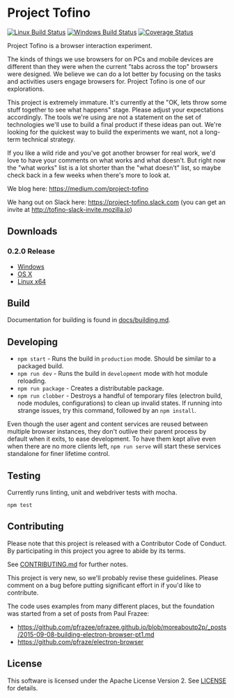# Project Tofino

[![Linux Build Status](https://travis-ci.org/mozilla/tofino.svg?branch=master)](https://travis-ci.org/mozilla/tofino)
[![Windows Build Status](https://ci.appveyor.com/api/projects/status/7bf9bqpw24u93kjl?svg=true)](https://ci.appveyor.com/project/Mozilla/tofino-u1hv8)
[![Coverage Status](https://coveralls.io/repos/github/mozilla/tofino/badge.svg?branch=master)](https://coveralls.io/github/mozilla/tofino?branch=master)


Project Tofino is a browser interaction experiment.

The kinds of things we use browsers for on PCs and mobile devices are different
than they were when the current "tabs across the top" browsers were designed.
We believe we can do a lot better by focusing on the tasks and activities users
engage browsers for. Project Tofino is one of our explorations.

This project is extremely immature. It's currently at the "OK, lets throw some
stuff together to see what happens" stage. Please adjust your expectations
accordingly. The tools we're using are not a statement on the set of
technologies we'll use to build a final product if these ideas pan out. We're
looking for the quickest way to build the experiments we want, not a long-term
technical strategy.

If you like a wild ride and you've got another browser for real work, we'd love
to have your comments on what works and what doesn't. But right now the "what
works" list is a lot shorter than the "what doesn't" list, so maybe check back
in a few weeks when there's more to look at.

We blog here: https://medium.com/project-tofino

We hang out on Slack here: https://project-tofino.slack.com (you can get an
invite at http://tofino-slack-invite.mozilla.io)

## Downloads

### 0.2.0 Release

* [Windows](https://tofino-update-server.herokuapp.com/download/windows)
* [OS X](https://tofino-update-server.herokuapp.com/download/osx)
* [Linux x64](https://tofino-update-server.herokuapp.com/download/linux_64)

## Build

Documentation for building is found in [docs/building.md](/docs/building.md).

## Developing

* `npm start` - Runs the build in `production` mode. Should be similar to a
packaged build.
* `npm run dev` - Runs the build in `development` mode with hot module
reloading.
* `npm run package` - Creates a distributable package.
* `npm run clobber` - Destroys a handful of temporary files (electron build,
node modules, configurations) to clean up invalid states. If running into
strange issues, try this command, followed by an `npm install`.

Even though the user agent and content services are reused between multiple
browser instances, they don't outlive their parent process by default when it
exits, to ease development. To have them kept alive even when there are no more
clients left, `npm run serve` will start these services standalone for finer
lifetime control.

## Testing

Currently runs linting, unit and webdriver tests with mocha.

```
npm test
```

## Contributing

Please note that this project is released with a Contributor Code of Conduct.
By participating in this project you agree to abide by its terms.

See [CONTRIBUTING.md](/CONTRIBUTING.md) for further notes.

This project is very new, so we'll probably revise these guidelines. Please
comment on a bug before putting significant effort in if you'd like to
contribute.


The code uses examples from many different places, but the foundation was
started from a set of posts from Paul Frazee:

* https://github.com/pfrazee/pfrazee.github.io/blob/moreaboutp2p/_posts/2015-09-08-building-electron-browser-pt1.md
* https://github.com/pfraze/electron-browser


## License

This software is licensed under the Apache License Version 2.
See [LICENSE](/LICENSE) for details.
